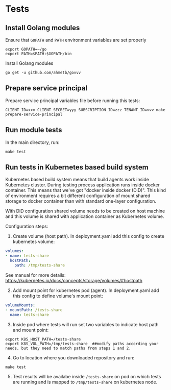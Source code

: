 # Tests

## Install Golang modules

Ensure that `GOPATH` and `PATH` environment variables are set properly

```shell
export GOPATH=~/go
export PATH=$PATH:$GOPATH/bin
```

Install Golang modules

```shell
go get -u github.com/ahmetb/govvv
```

## Prepare service principal

Prepare service principal variables file before running this tests:

```shell
CLIENT_ID=xxx CLIENT_SECRET=yyy SUBSCRIPTION_ID=zzz TENANT_ID=vvv make prepare-service-principal
```

## Run module tests

In the main directory, run:

```shell
make test
```

## Run tests in Kubernetes based build system

Kubernetes based build system means that build agents work inside Kubernetes cluster. During testing process application runs inside docker container. This means that we've got "docker inside docker (DiD)". This kind of environment requires a bit different configuration of mount shared storage to docker container than with standard one-layer configuration.

With DiD configuration shared volume needs to be created on host machine and this volume is shared with application container as Kubernetes volume.

Configuration steps:

1. Create volume (host path). In deployment.yaml add this config to create kubernetes volume:

```yaml
volumes:
- name: tests-share
  hostPath:
    path: /tmp/tests-share
```

See manual for more details: https://kubernetes.io/docs/concepts/storage/volumes/#hostpath

2. Add mount point for kubernetes pod (agent). In deployment.yaml add this config to define volume's mount point:

```yaml
volumeMounts:
- mountPath: /tests-share
  name: tests-share
```

3. Inside pod where tests will run set two variables to indicate host path and mount point:

```shell
export K8S_HOST_PATH=/tests-share
export K8S_VOL_PATH=/tmp/tests-share  ##modify paths according your needs, but they need to match paths from steps 1 and 2.
```

4. Go to location where you downloaded repository and run:

```shell
make test
```

5. Test results will be availabe inside ```/tests-share``` on pod on which tests are running and is mapped to ```/tmp/tests-share``` on kubernetes node.
